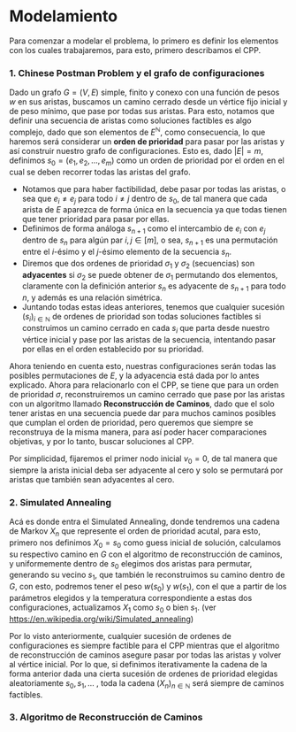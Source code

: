 # Modelamiento

Para comenzar a modelar el problema, lo primero es definir los elementos con los cuales trabajaremos, para esto, primero describamos el CPP.


### 1. Chinese Postman Problem y el grafo de configuraciones
Dado un grafo $G = (V,E)$ simple, finito y conexo con una función de pesos $w$ en sus aristas, buscamos un camino cerrado desde un vértice fijo inicial y de peso mínimo, que pase por todas sus aristas. Para esto, notamos que definir una secuencia de aristas como soluciones factibles es algo complejo, dado que son elementos de $E^\mathbb{N}$, como consecuencia, lo que haremos será  considerar un $\textbf{orden de prioridad}$ para pasar por las aristas y así construir nuestro grafo de configuraciones. Esto es, dado $|E|=m$, definimos $s_0 = (e_1,e_2,\dots,e_m)$ como un orden de prioridad por el orden en el cual se deben recorrer todas las aristas del grafo.

- Notamos que para haber factibilidad, debe pasar por todas las aristas, o sea que $e_i\neq e_j$ para todo $i\neq j$ dentro de $s_0$, de tal manera que cada arista de $E$ aparezca de forma única en la secuencia ya que todas tienen que tener prioridad para pasar por ellas.
- Definimos de forma análoga $s_{n+1}$ como el intercambio de $e_i$ con $e_j$ dentro de $s_n$ para algún par $i,j \in [m]$, o sea, $s_{n+1}$ es una permutación entre el $i$-ésimo y el $j$-ésimo elemento de la secuencia $s_n$.
- Diremos que dos ordenes de prioridad $\sigma_1$ y $\sigma_2$ (secuencias) son $\textbf{adyacentes}$ si $\sigma_2$ se puede obtener de $\sigma_1$ permutando dos elementos, claramente con la definición anterior $s_n$ es adyacente de $s_{n+1}$ para todo $n$, y además es una relación simétrica.
- Juntando todas estas ideas anteriores, tenemos que cualquier sucesión $(s_i)_{i\in\mathbb{N}}$ de ordenes de prioridad son todas soluciones factibles si construimos un camino cerrado en cada $s_i$ que parta desde nuestro vértice inicial y pase por las aristas de la secuencia, intentando pasar por ellas en el orden establecido por su prioridad.

Ahora teniendo en cuenta esto, nuestras configuraciones serán todas las posibles permutaciones de $E$, y la adyacencia está dada por lo antes explicado. Ahora para relacionarlo con el CPP, se tiene que para un orden de prioridad $\sigma$, reconstruiremos un camino cerrado que pase por las aristas con un algoritmo llamado $\textbf{Reconstrucción de Caminos}$, dado que el solo tener aristas en una secuencia puede dar para muchos caminos posibles que cumplan el orden de prioridad, pero queremos que siempre se reconstruya de la misma manera, para así poder hacer comparaciones objetivas, y por lo tanto, buscar soluciones al CPP.

Por simplicidad, fijaremos el primer nodo inicial $v_0 = 0$, de tal manera que siempre la arista inicial deba ser adyacente al cero y solo se permutará por aristas que también sean adyacentes al cero.

### 2. Simulated Annealing



Acá es donde entra el Simulated Annealing, donde tendremos una cadena de Markov $X_n$ que represente el orden de prioridad acutal, para esto, primero nos definimos $X_0 = s_0$ como guess inicial de solución, calculamos su respectivo camino en $G$ con el algoritmo de reconstrucción de caminos, y uniformemente dentro de $s_0$ elegimos dos aristas para permutar, generando su vecino $s_1$, que también le reconstruimos su camino dentro de $G$, con esto, podremos tener el peso $w(s_0)$ y $w(s_1)$, con el que a partir de los parámetros elegidos y la temperatura correspondiente a estas dos configuraciones, actualizamos $X_1$ como $s_0$ o bien $s_1$. (ver https://en.wikipedia.org/wiki/Simulated_annealing)

Por lo visto anteriormente, cualquier sucesión de ordenes de configuraciones es siempre factible para el CPP mientras que el algoritmo de reconstrucción de caminos asegure pasar por todas las aristas y volver al vértice inicial. Por lo que, si definimos iterativamente la cadena de la forma anterior dada una cierta sucesión de ordenes de prioridad elegidas aleatoriamente ${s_0,s_1,\dots}$ , toda la cadena $(X_n)_{n\in\mathbb{N}}$ será siempre de caminos factibles.

### 3. Algoritmo de Reconstrucción de Caminos




